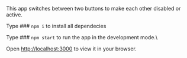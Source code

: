 This app switches between two buttons to make each other disabled or active.

Type ### `npm i` to install all dependecies

Type ### `npm start` to run the app in the development mode.\

Open [http://localhost:3000](http://localhost:3000) to view it in your browser.

